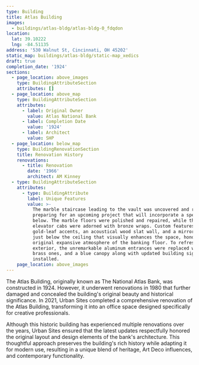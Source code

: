 ```yaml
---
type: Building
title: Atlas Building
images:
  - buildings/atlas-bldg/atlas-bldg-0_fdqdon
location:
  lat: 39.10222
  lng: -84.51135
address: '530 Walnut St, Cincinnati, OH 45202'
static_map: buildings/atlas-bldg/static-map_xedics
draft: true
completion_date: '1924'
sections:
  - page_location: above_images
    type: BuildingAttributeSection
    attributes: []
  - page_location: above_map
    type: BuildingAttributeSection
    attributes:
      - label: Original Owner
        value: Atlas National Bank
      - label: Completion Date
        value: '1924'
      - label: Architect
        value: SHP
  - page_location: below_map
    type: BuildingRenovationSection
    title: Renovation History
    renovations:
      - title: Renovation
        date: '1966'
        architect: AM Kinney
  - type: BuildingAttributeSection
    attributes:
      - type: BuildingAttribute
        label: Unique Features
        value: >-
          The marble staircase leading to the vault was uncovered and restored,
          preparing for an upcoming project that will incorporate a speakeasy
          below. The marble floors were polished and repaired, while the
          elevator cabs were adorned with bronze wraps. Custom features included
          gold-leaf accents, an acoustical wood slat wall, and a mirrored band
          just below the ceiling that visually enhances the space, honoring the
          original expansive atmosphere of the banking floor. To refresh the
          exterior, the unremarkable aluminum entrances were replaced with new
          brass ones, and a blue canopy along with updated building signage were
          installed.
    page_location: above_images
---
```

The Atlas Building, originally known as The National Atlas Bank, was constructed in 1924. However, it underwent renovations in 1980 that further damaged and concealed the building's original beauty and historical significance. In 2021, Urban Sites completed a comprehensive renovation of the Atlas Building, transforming it into an office space designed specifically for creative professionals.

Although this historic building has experienced multiple renovations over the years, Urban Sites ensured that the latest updates respectfully honored the original layout and design elements of the bank's architecture. This thoughtful approach preserves the building's rich history while adapting it for modern use, resulting in a unique blend of heritage, Art Deco influences, and contemporary functionality.







